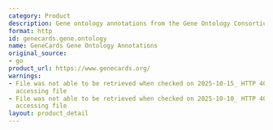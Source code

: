 ```yaml
---
category: Product
description: Gene ontology annotations from the Gene Ontology Consortium
format: http
id: genecards.gene.ontology
name: GeneCards Gene Ontology Annotations
original_source:
- go
product_url: https://www.genecards.org/
warnings:
- File was not able to be retrieved when checked on 2025-10-15_ HTTP 403 error when
  accessing file
- File was not able to be retrieved when checked on 2025-10-10_ HTTP 403 error when
  accessing file
layout: product_detail
---
```

